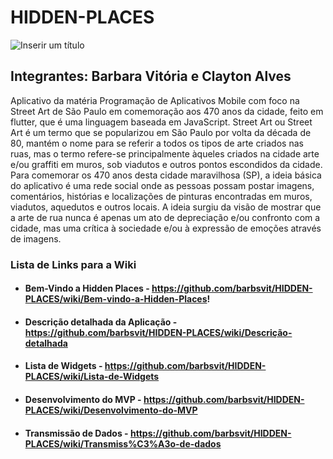 # HIDDEN-PLACES
![Inserir um título](https://github.com/barbsvit/HIDDEN-PLACES/assets/127262745/38523d23-228a-4a19-ad8d-5f4d4cc61d1f)
## Integrantes: Barbara Vitória e Clayton Alves 


Aplicativo da matéria Programação de Aplicativos Mobile com foco na Street Art de São Paulo em comemoração aos 470 anos da cidade, feito em flutter, que é uma linguagem baseada em JavaScript.
Street Art ou Street Art é um termo que se popularizou em São Paulo por volta da década de 80, mantém o nome para se referir a todos os tipos de arte criados nas ruas, mas o termo refere-se principalmente àqueles criados na cidade arte e/ou graffiti em muros, sob viadutos e outros pontos escondidos da cidade. Para comemorar os 470 anos desta cidade maravilhosa (SP), a ideia básica do aplicativo é uma rede social onde as pessoas possam postar imagens, comentários, histórias e localizações de pinturas encontradas em muros, viadutos, aquedutos e outros locais. A ideia surgiu da visão de mostrar que a arte de rua nunca é apenas um ato de depreciação e/ou confronto com a cidade, mas uma crítica à sociedade e/ou à expressão de emoções através de imagens.

### Lista de Links para a Wiki
- #### Bem-Vindo a Hidden Places - https://github.com/barbsvit/HIDDEN-PLACES/wiki/Bem-vindo-a-Hidden-Places!
- #### Descrição detalhada da Aplicação - https://github.com/barbsvit/HIDDEN-PLACES/wiki/Descrição-detalhada
- #### Lista de Widgets - https://github.com/barbsvit/HIDDEN-PLACES/wiki/Lista-de-Widgets
- #### Desenvolvimento do MVP - https://github.com/barbsvit/HIDDEN-PLACES/wiki/Desenvolvimento-do-MVP
- #### Transmissão de Dados - https://github.com/barbsvit/HIDDEN-PLACES/wiki/Transmiss%C3%A3o-de-dados
